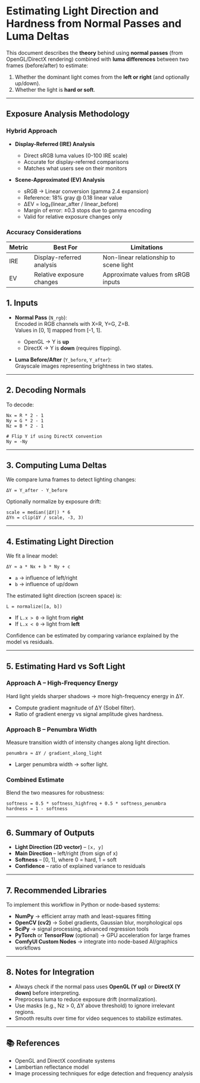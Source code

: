 # Estimating Light Direction and Hardness from Normal Passes and Luma Deltas

This document describes the **theory** behind using **normal passes** (from OpenGL/DirectX rendering) combined with **luma differences** between two frames (before/after) to estimate:

1. Whether the dominant light comes from the **left or right** (and optionally up/down).
2. Whether the light is **hard or soft**.

---

## Exposure Analysis Methodology

### Hybrid Approach
- **Display-Referred (IRE) Analysis**
  - Direct sRGB luma values (0-100 IRE scale)
  - Accurate for display-referred comparisons
  - Matches what users see on their monitors

- **Scene-Approximated (EV) Analysis**
  - sRGB → Linear conversion (gamma 2.4 expansion)
  - Reference: 18% gray @ 0.18 linear value
  - ΔEV = log₂(linear_after / linear_before)
  - Margin of error: ±0.3 stops due to gamma encoding
  - Valid for relative exposure changes only

### Accuracy Considerations
| Metric | Best For | Limitations |
|--------|----------|-------------|
| IRE    | Display-referred analysis | Non-linear relationship to scene light |
| EV     | Relative exposure changes | Approximate values from sRGB inputs |

## 1. Inputs

- **Normal Pass** (`N_rgb`):  
  Encoded in RGB channels with X=R, Y=G, Z=B.  
  Values in [0, 1] mapped from [-1, 1].  
  - OpenGL → Y is **up**  
  - DirectX → Y is **down** (requires flipping).

- **Luma Before/After** (`Y_before`, `Y_after`):  
  Grayscale images representing brightness in two states.

---

## 2. Decoding Normals

To decode:

```
Nx = R * 2 - 1
Ny = G * 2 - 1
Nz = B * 2 - 1

# Flip Y if using DirectX convention
Ny = -Ny
```

---

## 3. Computing Luma Deltas

We compare luma frames to detect lighting changes:

```
ΔY = Y_after - Y_before
```

Optionally normalize by exposure drift:

```
scale = median(|ΔY|) * 6
ΔYn = clip(ΔY / scale, -3, 3)
```

---

## 4. Estimating Light Direction

We fit a linear model:

```
ΔY ≈ a * Nx + b * Ny + c
```

- `a` → influence of left/right
- `b` → influence of up/down

The estimated light direction (screen space) is:

```
L = normalize([a, b])
```

- If `L.x > 0` → light from **right**
- If `L.x < 0` → light from **left**

Confidence can be estimated by comparing variance explained by the model vs residuals.

---

## 5. Estimating Hard vs Soft Light

### Approach A – High-Frequency Energy
Hard light yields sharper shadows → more high-frequency energy in ΔY.

- Compute gradient magnitude of ΔY (Sobel filter).  
- Ratio of gradient energy vs signal amplitude gives hardness.

### Approach B – Penumbra Width
Measure transition width of intensity changes along light direction.

```
penumbra ≈ ΔY / gradient_along_light
```

- Larger penumbra width → softer light.

### Combined Estimate
Blend the two measures for robustness:

```
softness = 0.5 * softness_highfreq + 0.5 * softness_penumbra
hardness = 1 - softness
```

---

## 6. Summary of Outputs

- **Light Direction (2D vector)** – `[x, y]`
- **Main Direction** – left/right (from sign of x)
- **Softness** – [0, 1], where 0 = hard, 1 = soft
- **Confidence** – ratio of explained variance to residuals

---

## 7. Recommended Libraries

To implement this workflow in Python or node-based systems:

- **NumPy** → efficient array math and least-squares fitting
- **OpenCV (cv2)** → Sobel gradients, Gaussian blur, morphological ops
- **SciPy** → signal processing, advanced regression tools
- **PyTorch** or **TensorFlow** (optional) → GPU acceleration for large frames
- **ComfyUI Custom Nodes** → integrate into node-based AI/graphics workflows

---

## 8. Notes for Integration

- Always check if the normal pass uses **OpenGL (Y up)** or **DirectX (Y down)** before interpreting.  
- Preprocess luma to reduce exposure drift (normalization).  
- Use masks (e.g., Nz > 0, ΔY above threshold) to ignore irrelevant regions.  
- Smooth results over time for video sequences to stabilize estimates.

---

## 📚 References

- OpenGL and DirectX coordinate systems
- Lambertian reflectance model
- Image processing techniques for edge detection and frequency analysis
